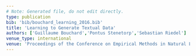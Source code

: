 ```yaml
---
# Note: Generated file, do not edit directly.
type: publication
bib: 'bib/bouchard_learning_2016.bib'
title: 'Learning to Generate Textual Data'
authors: ['Guillaume Bouchard','Pontus Stenetorp','Sebastian Riedel']
venue_type: international
venue: 'Proceedings of the Conference on Empirical Methods in Natural Language Processing (EMNLP)'
---
```

